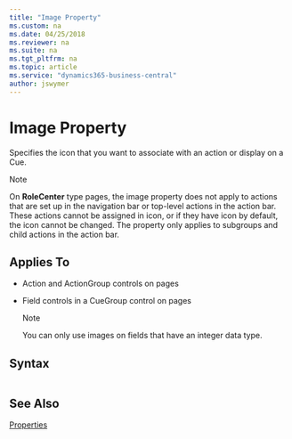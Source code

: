 ```yaml
---
title: "Image Property"
ms.custom: na
ms.date: 04/25/2018
ms.reviewer: na
ms.suite: na
ms.tgt_pltfrm: na
ms.topic: article
ms.service: "dynamics365-business-central"
author: jswymer
---
```



# Image Property
Specifies the icon that you want to associate with an action or display on a Cue. <!-- or an activity button--> 
  
> [!NOTE]  
>  On **RoleCenter** type pages, the image property does not apply to actions that are set up in the navigation bar or top-level actions in the action bar. These actions cannot be assigned in icon, or if they have icon by default, the icon cannot be changed. The property only applies to subgroups and child actions in the action bar.
  
## Applies To  
  
- Action and ActionGroup controls on pages  
- Field controls in a CueGroup control on pages  

    > [!NOTE]  
    > You can only use images on fields that have an integer data type.

## Syntax
```

```
  
## See Also  
 [Properties](devenv-properties.md)   
 <!--
[Walkthrough: Creating a Cue Based on a FlowField](Walkthrough--Creating-a-Cue-Based-on-a-FlowField.md)  
[How to: Promote Actions on Pages](../devenv-How-to-Promote-Actions-on-Pages.md)   
[How to: Set an Icon on an Activity Button](../devenv-How-to-Set-an-Icon-on-an-Activity-Button.md)    
[How to: Set an Icon on an Action](../devenv-How-to-Set-an-Icon-on-an-Action.md) -->